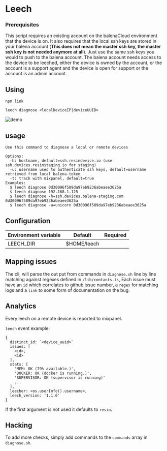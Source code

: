 # Leech

### Prerequisites

This script requires an existing account on the balenaCloud environment that the
device is on. It also requires that the local ssh keys are stored in your balena
account (**This does not mean the master ssh key, the master ssh key is not
needed anymore at all**). Just use the same ssh keys you would to push to the
balena account. The balena account needs access to the device to be leeched,
either the device is owned by the account, or the account is a support agent and
the device is open for support or the account is an admin account.

## Using

```
npm link
```

```
leech diagnose <localDeviceIP|deviceUUID>
```

![demo](output.gif)

## usage

```
Use this command to diagnose a local or remote devices

Options:
  -h: hostname, default=ssh.resindevice.io (use ssh.devices.resinstaging.io for staging)
  -u: username used to authenticate ssh keys, default=username retrieved from local balena-token
  -t: track with mixpanel, default=true
Examples:
  $ leech diagnose 0d30096f589da97eb9236abeaee3625a
  $ leech diagnose 192.168.1.125
  $ leech diagnose -h=ssh.devices.balena-staging.com 0d30096f589da97eb9236abeaee3625a
  $ leech diagnose -u=unicorn 0d30096f589da97eb9236abeaee3625a
```

## Configuration

| Environment variable | Default     | Required |
|-----------------------|-------------|----------|
| LEECH_DIR             | $HOME/leech |          |

## Mapping issues

The cli, will parse the out put from commands in `diagnose.sh` line by line matching against regexes defined in `/lib/contants.ts`, Each issue must have an `id` which correlates to github issue number, a `regex` for matching logs and a `link` to some form of documentation on the bug.

## Analytics

Every leech on a remote device is reported to mixpanel.

`leech` event example:
```
{
  distinct_id: `<device_uuid>`
  issues: [
    <id>,
    <id>
  ],
  stats: [
    'MEM: OK (79% available.)',
    'DOCKER: OK (docker is running.)',
    'SUPERVISOR: OK (supervisor is running)'
    ...
  ],
  leecher: <os.userInfo().username>,
  leech_version: '1.1.6'
}
```

If the first argument is not used it defaults to `resin`.

## Hacking

To add more checks, simply add commands to the `commands` array in
`diagnose.sh`.

[scratch]:https://github.com/resin-io/hq/wiki/Scratch-Pad#accessing-user-devices
